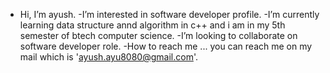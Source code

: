 - Hi, I’m ayush.
-I’m interested in software developer profile.
-I’m currently learning data structure annd algorithm in c++ and i am in my 5th semester of btech computer science.
-I’m looking to collaborate on software developer role. 
-How to reach me ... you can reach me on my mail which is 'ayush.ayu8080@gmail.com'.

<!---
ayush1973/ayush1973 is a ✨ special ✨ repository because its `README.md` (this file) appears on your GitHub profile.
You can click the Preview link to take a look at your changes.
--->
